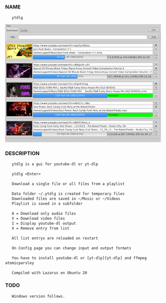 ### NAME

       ytdlg

![Main Page](/res/ytdlg.png)


### DESCRIPTION

       ytdlg is a gui for youtube-dl or yt-dlp

       ytdlg <Enter>

       Download a single file or all files from a playlist

       Data folder ~/.ytdlg is created for temporary files
       Downloaded files are saved in ~/Music or ~/Videos
       Playlist is saved in a subfolder

       A = Download only audio files
       V = Download video files
       I = Display youtube-dl output
       X = Remove entry from list

       All list entrys are reloaded on restart

       On Config page you can change input and output formats

       You have to install youtube-dl or [yt-dlp][yt-dlp] and ffmpeg atomicparsley

       Compiled with Lazarus on Ubuntu 20

### TODO

       Windows version follows.

[yt-ldp]: https://github.com/yt-dlp/yt-dlp
